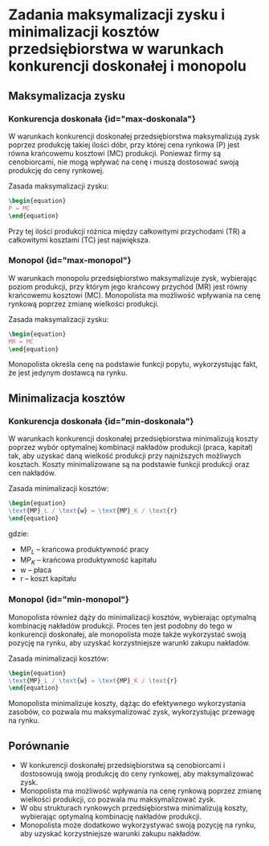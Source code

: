 # Zadania maksymalizacji zysku i minimalizacji kosztów przedsiębiorstwa w warunkach konkurencji doskonałej i monopolu

## Maksymalizacja zysku

### Konkurencja doskonała {id="max-doskonala"}

W warunkach konkurencji doskonałej przedsiębiorstwa maksymalizują zysk poprzez produkcję takiej ilości dóbr, przy której
cena rynkowa (P) jest równa krańcowemu kosztowi (MC) produkcji. Ponieważ firmy są cenobiorcami, nie mogą wpływać na cenę
i muszą dostosować swoją produkcję do ceny rynkowej.

Zasada maksymalizacji zysku:

```tex
\begin{equation}
P = MC
\end{equation}
```

Przy tej ilości produkcji różnica między całkowitymi przychodami (TR) a całkowitymi kosztami (TC) jest największa.

### Monopol {id="max-monopol"}

W warunkach monopolu przedsiębiorstwo maksymalizuje zysk, wybierając poziom produkcji, przy którym jego krańcowy
przychód (MR) jest równy krańcowemu kosztowi (MC). Monopolista ma możliwość wpływania na cenę rynkową poprzez zmianę
wielkości produkcji.

Zasada maksymalizacji zysku:

```tex
\begin{equation}
MR = MC
\end{equation}
```

Monopolista określa cenę na podstawie funkcji popytu, wykorzystując fakt, że jest jedynym dostawcą na rynku.

## Minimalizacja kosztów

### Konkurencja doskonała {id="min-doskonala"}

W warunkach konkurencji doskonałej przedsiębiorstwa minimalizują koszty poprzez wybór optymalnej kombinacji nakładów
produkcji (praca, kapitał) tak, aby uzyskać daną wielkość produkcji przy najniższych możliwych kosztach. Koszty
minimalizowane są na podstawie funkcji produkcji oraz cen nakładów.

Zasada minimalizacji kosztów:

```tex
\begin{equation}
\text{MP}_L / \text{w} = \text{MP}_K / \text{r}
\end{equation}
```

gdzie:

- $\text{MP}_L$ – krańcowa produktywność pracy
- $\text{MP}_K$ – krańcowa produktywność kapitału
- $\text{w}$ – płaca
- $\text{r}$ – koszt kapitału

### Monopol {id="min-monopol"}

Monopolista również dąży do minimalizacji kosztów, wybierając optymalną kombinację nakładów produkcji. Proces ten jest
podobny do tego w konkurencji doskonałej, ale monopolista może także wykorzystać swoją pozycję na rynku, aby uzyskać
korzystniejsze warunki zakupu nakładów.

Zasada minimalizacji kosztów:

```tex
\begin{equation}
\text{MP}_L / \text{w} = \text{MP}_K / \text{r}
\end{equation}
```

Monopolista minimalizuje koszty, dążąc do efektywnego wykorzystania zasobów, co pozwala mu maksymalizować zysk,
wykorzystując przewagę na rynku.

## Porównanie

- W konkurencji doskonałej przedsiębiorstwa są cenobiorcami i dostosowują swoją produkcję do ceny rynkowej, aby
  maksymalizować zysk.
- Monopolista ma możliwość wpływania na cenę rynkową poprzez zmianę wielkości produkcji, co pozwala mu maksymalizować
  zysk.
- W obu strukturach rynkowych przedsiębiorstwa minimalizują koszty, wybierając optymalną kombinację nakładów produkcji.
- Monopolista może dodatkowo wykorzystywać swoją pozycję na rynku, aby uzyskać korzystniejsze warunki zakupu nakładów.